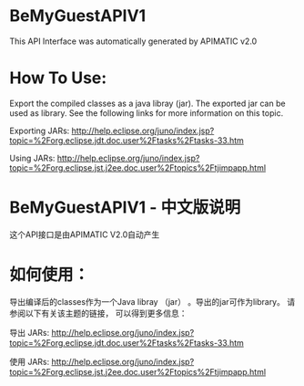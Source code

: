 BeMyGuestAPIV1
=================
This API Interface was automatically generated by APIMATIC v2.0

How To Use:
=================
Export the compiled classes as a java libray (jar). The exported jar can be used as library.
See the following links for more information on this topic.

Exporting JARs:
http://help.eclipse.org/juno/index.jsp?topic=%2Forg.eclipse.jdt.doc.user%2Ftasks%2Ftasks-33.htm

Using JARs:
http://help.eclipse.org/juno/index.jsp?topic=%2Forg.eclipse.jst.j2ee.doc.user%2Ftopics%2Ftjimpapp.html

BeMyGuestAPIV1 - 中文版说明
===========================
这个API接口是由APIMATIC V2.0自动产生

如何使用：
=================
导出编译后的classes作为一个Java libray （jar） 。导出的jar可作为library。
请参阅以下有关该主题的链接， 可以得到更多信息：

导出 JARs:
http://help.eclipse.org/juno/index.jsp?topic=%2Forg.eclipse.jdt.doc.user%2Ftasks%2Ftasks-33.htm

使用 JARs:
http://help.eclipse.org/juno/index.jsp?topic=%2Forg.eclipse.jst.j2ee.doc.user%2Ftopics%2Ftjimpapp.html
